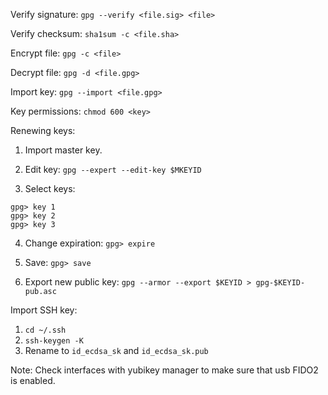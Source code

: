 Verify signature:
`gpg --verify <file.sig> <file>`

Verify checksum: 
`sha1sum -c <file.sha>`

Encrypt file:
`gpg -c <file>`

Decrypt file:
`gpg -d <file.gpg>`

Import key:
`gpg --import <file.gpg>`

Key permissions:
`chmod 600 <key>`

Renewing keys:

1) Import master key.

2) Edit key:
`gpg --expert --edit-key $MKEYID`

3) Select keys:
```
gpg> key 1
gpg> key 2
gpg> key 3
```
4) Change expiration:
`gpg> expire`

5) Save:
`gpg> save`

6) Export new public key:
`gpg --armor --export $KEYID > gpg-$KEYID-pub.asc`

Import SSH key:
1) `cd ~/.ssh`
2) `ssh-keygen -K`
3) Rename to `id_ecdsa_sk` and `id_ecdsa_sk.pub`

Note:
Check interfaces with yubikey manager to make sure that usb FIDO2 is enabled.
